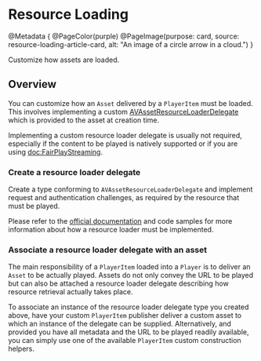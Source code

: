 # Resource Loading

@Metadata {
    @PageColor(purple)
    @PageImage(purpose: card, source: resource-loading-article-card, alt: "An image of a circle arrow in a cloud.")
}

Customize how assets are loaded.

## Overview

You can customize how an ``Asset`` delivered by a ``PlayerItem`` must be loaded. This involves implementing a custom [AVAssetResourceLoaderDelegate](https://developer.apple.com/documentation/avfoundation/avassetresourceloaderdelegate) which is provided to the asset at creation time.

Implementing a custom resource loader delegate is usually not required, especially if the content to be played is natively supported or if you are using <doc:FairPlayStreaming>.

### Create a resource loader delegate

Create a type conforming to `AVAssetResourceLoaderDelegate` and implement request and authentication challenges, as required by the resource that must be played.

Please refer to the [official documentation](https://developer.apple.com/documentation/avfoundation/avassetresourceloaderdelegate) and code samples for more information about how a resource loader must be implemented.

### Associate a resource loader delegate with an asset

The main responsibility of a ``PlayerItem`` loaded into a ``Player`` is to deliver an ``Asset`` to be actually played. Assets do not only convey the URL to be played but can also be attached a resource loader delegate describing how resource retrieval actually takes place.

To associate an instance of the resource loader delegate type you created above, have your custom ``PlayerItem`` publisher deliver a custom asset to which an instance of the delegate can be supplied. Alternatively, and provided you have all metadata and the URL to be played readily available, you can simply use one of the available ``PlayerItem`` custom construction helpers.
